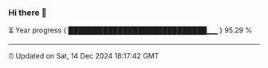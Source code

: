 ### Hi there 👋

⏳ Year progress { ████████████████████████████▁▁ } 95.29 %

---

⏰ Updated on Sat, 14 Dec 2024 18:17:42 GMT
